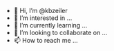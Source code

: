- 👋 Hi, I’m @kbzeiler
- 👀 I’m interested in ...
- 🌱 I’m currently learning ...
- 💞️ I’m looking to collaborate on ...
- 📫 How to reach me ...

<!---
kbzeiler/kbzeiler is a ✨ special ✨ repository because its `README.md` (this file) appears on your GitHub profile.
You can click the Preview link to take a look at your changes.
--->
